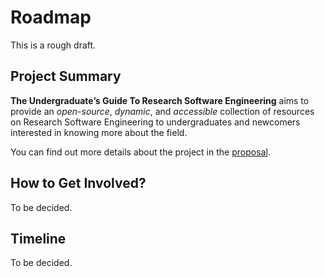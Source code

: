 # Roadmap

This is a rough draft.

## Project Summary

**The Undergraduate’s Guide To Research Software Engineering** aims to provide an *open-source*, *dynamic*, and *accessible* collection of resources on Research Software Engineering to undergraduates and newcomers interested in knowing more about the field.

You can find out more details about the project in the [proposal](proposal.md).

## How to Get Involved?

To be decided.

## Timeline

To be decided.
